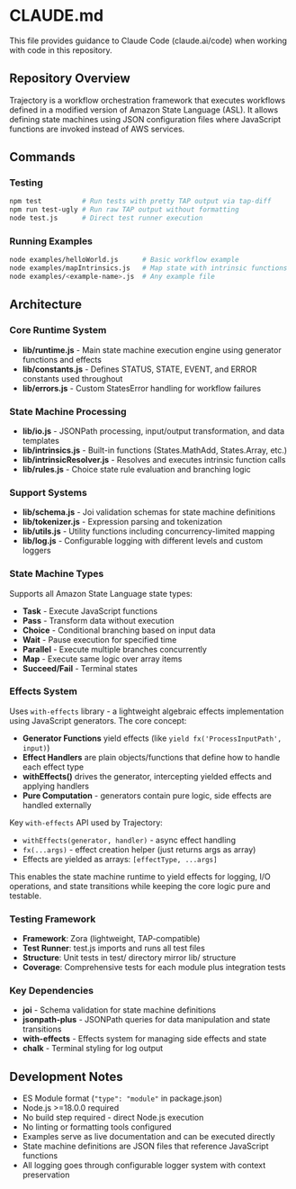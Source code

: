 # CLAUDE.md

This file provides guidance to Claude Code (claude.ai/code) when working with code in this repository.

## Repository Overview

Trajectory is a workflow orchestration framework that executes workflows defined in a modified version of Amazon State Language (ASL). It allows defining state machines using JSON configuration files where JavaScript functions are invoked instead of AWS services.

## Commands

### Testing
```bash
npm test          # Run tests with pretty TAP output via tap-diff
npm run test-ugly # Run raw TAP output without formatting
node test.js      # Direct test runner execution
```

### Running Examples
```bash
node examples/helloWorld.js      # Basic workflow example
node examples/mapIntrinsics.js   # Map state with intrinsic functions
node examples/<example-name>.js  # Any example file
```

## Architecture

### Core Runtime System
- **lib/runtime.js** - Main state machine execution engine using generator functions and effects
- **lib/constants.js** - Defines STATUS, STATE, EVENT, and ERROR constants used throughout
- **lib/errors.js** - Custom StatesError handling for workflow failures

### State Machine Processing
- **lib/io.js** - JSONPath processing, input/output transformation, and data templates
- **lib/intrinsics.js** - Built-in functions (States.MathAdd, States.Array, etc.)
- **lib/intrinsicResolver.js** - Resolves and executes intrinsic function calls
- **lib/rules.js** - Choice state rule evaluation and branching logic

### Support Systems
- **lib/schema.js** - Joi validation schemas for state machine definitions
- **lib/tokenizer.js** - Expression parsing and tokenization
- **lib/utils.js** - Utility functions including concurrency-limited mapping
- **lib/log.js** - Configurable logging with different levels and custom loggers

### State Machine Types
Supports all Amazon State Language state types:
- **Task** - Execute JavaScript functions
- **Pass** - Transform data without execution
- **Choice** - Conditional branching based on input data
- **Wait** - Pause execution for specified time
- **Parallel** - Execute multiple branches concurrently  
- **Map** - Execute same logic over array items
- **Succeed/Fail** - Terminal states

### Effects System
Uses `with-effects` library - a lightweight algebraic effects implementation using JavaScript generators. The core concept:

- **Generator Functions** yield effects (like `yield fx('ProcessInputPath', input)`)
- **Effect Handlers** are plain objects/functions that define how to handle each effect type
- **withEffects()** drives the generator, intercepting yielded effects and applying handlers
- **Pure Computation** - generators contain pure logic, side effects are handled externally

Key `with-effects` API used by Trajectory:
- `withEffects(generator, handler)` - async effect handling
- `fx(...args)` - effect creation helper (just returns args as array)
- Effects are yielded as arrays: `[effectType, ...args]`

This enables the state machine runtime to yield effects for logging, I/O operations, and state transitions while keeping the core logic pure and testable.

### Testing Framework
- **Framework**: Zora (lightweight, TAP-compatible)
- **Test Runner**: test.js imports and runs all test files
- **Structure**: Unit tests in test/ directory mirror lib/ structure
- **Coverage**: Comprehensive tests for each module plus integration tests

### Key Dependencies
- **joi** - Schema validation for state machine definitions
- **jsonpath-plus** - JSONPath queries for data manipulation and state transitions  
- **with-effects** - Effects system for managing side effects and state
- **chalk** - Terminal styling for log output

## Development Notes

- ES Module format (`"type": "module"` in package.json)
- Node.js >=18.0.0 required
- No build step required - direct Node.js execution
- No linting or formatting tools configured
- Examples serve as live documentation and can be executed directly
- State machine definitions are JSON files that reference JavaScript functions
- All logging goes through configurable logger system with context preservation